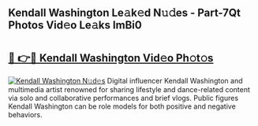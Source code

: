 ## Kendall Washington Le𝚊k𝚎d N𝚞𝚍es - Part-7Qt Photos Vid𝚎o Le𝚊ks lmBi0

# <h2><a href="http://fbg3bc.evod.top/?m=Kendall+Washington">🔗 👉🔴 Kendall Washington Vid𝚎o Ph𝚘t𝚘s</a></h2>

[![Kendall Washington N𝚞d𝚎s](https://i.imgur.com/8V9OHl7.gif)](http://fbg3bc.evod.top/?m=Kendall+Washington)
Digital influencer Kendall Washington and multimedia artist renowned for sharing lifestyle and dance-related content via solo and collaborative performances and brief vlogs. Public figures Kendall Washington can be role models for both positive and negative behaviors. 
